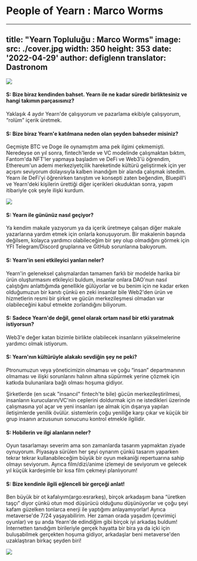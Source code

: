 # People of Yearn : Marco Worms
---
title: "Yearn Topluluğu : Marco Worms"
image:
  src: ./cover.jpg
  width: 350
  height: 353
date: '2022-04-29'
author: defiglenn
translator: Dastronom
---

![](cover.jpg?w=350&h=353)

#### S: Bize biraz kendinden bahset. Yearn ile ne kadar süredir birliktesiniz ve hangi takımın parçasısınız?

Yaklaşık 4 aydır Yearn'de çalışıyorum ve pazarlama ekibiyle çalışıyorum, “rolüm” içerik üretmek.

#### S: Bize biraz Yearn'e katılmana neden olan şeyden bahseder misiniz?

Geçmişte BTC ve Doge ile oynamıştım ama pek ilgimi çekmemişti. Neredeyse on yıl sonra, fintech'lerde ve VC modelinde çalışmaktan bıktım, Fantom'da NFT'ler yapmaya başladım ve DeFi ve Web3'ü öğrendim, Ethereum'un ademi merkeziyetçilik hareketinde kültürü geliştirmek için yer açışını seviyorum dolayısıyla kalben inandığım bir alanda  çalışmak istedim. Yearn ile DeFi'yi öğrenirken tanıştım ve konsepti zaten beğendim, Bluepill'i ve Yearn'deki kişilerin ürettiği diğer içerikleri okuduktan sonra, yapım itibariyle  çok şeyle ilişki kurdum.

![](image2.jpg?w=291&h=363)

#### S: Yearn ile gününüz nasıl geçiyor?

Ya kendim makale yazıyorum ya da içerik üretmeye çalışan diğer makale yazarlarına yardım etmek için onlarla konuşuyorum. Bir makalenin başında değilsem, kolayca yardımcı olabileceğim bir şey olup olmadığını görmek için YFI Telegram/Discord gruplarına ve GitHub sorunlarına bakıyorum.

#### S: Yearn'in seni etkileyici yanları neler?

Yearn'in geleneksel çalışmalardan tamamen farklı bir modelde harika bir ürün oluşturmasını etkileyici buldum, insanlar onlara DAO'nun nasıl çalıştığını anlattığımda genellikle gülüyorlar ve bu benim için ne kadar erken olduğumuzun bir kanıtı çünkü en zeki insanlar bile Web2'den ürün ve hizmetlerin resmi bir şirket ve gücün merkezileşmesi olmadan var olabileceğini kabul etmekte zorlandığını biliyorum.

#### S: Sadece Yearn'de değil, genel olarak ortam nasıl bir etki yaratmak istiyorsun?

Web3'e değer katan bizimle birlikte olabilecek insanların yükselmelerine yardımcı olmak istiyorum.

#### S: Yearn'nın kültürüyle alakakı sevdiğin şey ne peki?

Ptronumuzun veya yöneticimizin olmaması ve çoğu “insan” departmanının olmaması ve ilişki sorunlarını halının altına süpürmek yerine çözmek için katkıda bulunanlara bağlı olması hoşuma gidiyor.

Şirketlerde (en sıcak "insancıl" fintech'te bile) gücün merkezileştirilmesi, insanların kurucuların/VC'nin ceplerini doldurmak için ne istedikleri üzerinde çalışmasına yol açar ve yeni insanları işe almak için dışarıya yapılan iletişimlerde yenilik övülür. sistemlerin çoğu yeniliğe karşı çıkar ve küçük bir grup insanın arzusunun sonucunu kontrol etmekle ilgilidir.

#### S: Hobilerin ve ilgi alanların neler?

Oyun tasarlamayı severim ama son zamanlarda tasarım yapmaktan ziyade oynuyorum. Piyasaya sürülen her şeyi oynarım çünkü tasarım yaparken tekrar tekrar kullanabileceğim büyük bir oyun mekaniği repertuarına sahip olmayı seviyorum. Ayrıca film/dizi/anime izlemeyi de seviyorum ve gelecek yıl küçük kardeşimle bir kısa film çekmeyi planlıyorum!

#### S: Bize kendinle ilgili eğlenceli bir gerçeği anlat!

Ben büyük bir ot kafalıyım(argo:esrarkeş), birçok arkadaşım bana “üretken taşçı” diyor çünkü otun mod düşürücü olduğunu düşünüyorlar ve çoğu şeyi kafam güzelken tonlarca enerji ile yaptığımı anlayamıyorlar! Ayrıca metaverse'de 7/24 yaşayabilirim. Her zaman orada yaşadım (çevrimiçi oyunlar) ve şu anda Yearn'de edindiğim gibi birçok iyi arkadaş buldum! İnternetten tanıdığım birileriyle gerçek hayatta bir bira ya da içki için buluşabilmek gerçekten hoşuma gidiyor, arkadaşlar beni metaverse'den uzaklaştıran birkaç şeyden biri!

![](image3.jpg?w=350&h=232)
